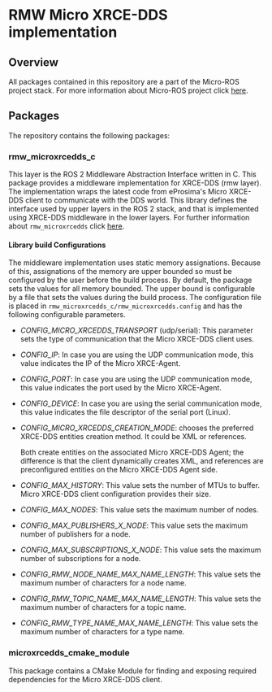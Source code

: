 # RMW Micro XRCE-DDS implementation

## Overview

All packages contained in this repository are a part of the Micro-ROS project stack.
For more information about Micro-ROS project click [here](https://microros.github.io/micro-ROS/).

## Packages

The repository contains the following packages:

### rmw_microxrcedds_c

This layer is the ROS 2 Middleware Abstraction Interface written in C.
This package provides a middleware implementation for XRCE-DDS (rmw layer).
The implementation wraps the latest code from eProsima's Micro XRCE-DDS client to communicate with the DDS world.
This library defines the interface used by upper layers in the ROS 2 stack, and that is implemented using XRCE-DDS middleware in the lower layers.
For further information about `rmw_microxrcedds` click [here](TODO).

#### Library build Configurations

The middleware implementation uses static memory assignations.
Because of this, assignations of the memory are upper bounded so must be configured by the user before the build process.
By default, the package sets the values for all memory bounded.
The upper bound is configurable by a file that sets the values during the build process.
The configuration file is placed in `rmw_microxrcedds_c/rmw_microxrcedds.config` and has the following configurable parameters.

- *CONFIG_MICRO_XRCEDDS_TRANSPORT* (udp/serial): This parameter sets the type of communication that the Micro XRCE-DDS client uses.

- *CONFIG_IP*: In case you are using the UDP communication mode, this value indicates the IP of the Micro XRCE-Agent.

- *CONFIG_PORT*: In case you are using the UDP communication mode, this value indicates the port used by the Micro XRCE-Agent.

- *CONFIG_DEVICE*: In case you are using the serial communication mode, this value indicates the file descriptor of the serial port (Linux).
- *CONFIG_MICRO_XRCEDDS_CREATION_MODE*: chooses the preferred XRCE-DDS entities creation method. It could be XML or references.

    Both create entities on the associated Micro XRCE-DDS Agent; the difference is that the client dynamically creates XML, and references are preconfigured entities on the Micro XRCE-DDS Agent side.

- *CONFIG_MAX_HISTORY*: This value sets the number of MTUs to buffer. Micro XRCE-DDS client configuration provides their size.
- *CONFIG_MAX_NODES*: This value sets the maximum number of nodes.
- *CONFIG_MAX_PUBLISHERS_X_NODE*: This value sets the maximum number of publishers for a node.
- *CONFIG_MAX_SUBSCRIPTIONS_X_NODE*: This value sets the maximum number of subscriptions for a node.
- *CONFIG_RMW_NODE_NAME_MAX_NAME_LENGTH*: This value sets the maximum number of characters for a node name.
- *CONFIG_RMW_TOPIC_NAME_MAX_NAME_LENGTH*: This value sets the maximum number of characters for a topic name.
- *CONFIG_RMW_TYPE_NAME_MAX_NAME_LENGTH*: This value sets the maximum number of characters for a type name.

### microxrcedds_cmake_module

This package contains a CMake Module for finding and exposing required dependencies for the Micro XRCE-DDS client.
